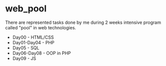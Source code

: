# web_pool

There are represented tasks done by me during  2 weeks intensive program called "pool" in web technologies.
+ Day00 - HTML/CSS
+ Day01-Day04 - PHP
+ Day05 - SQL
+ Day06-Day08 - OOP in PHP
+ Day09 - JS
